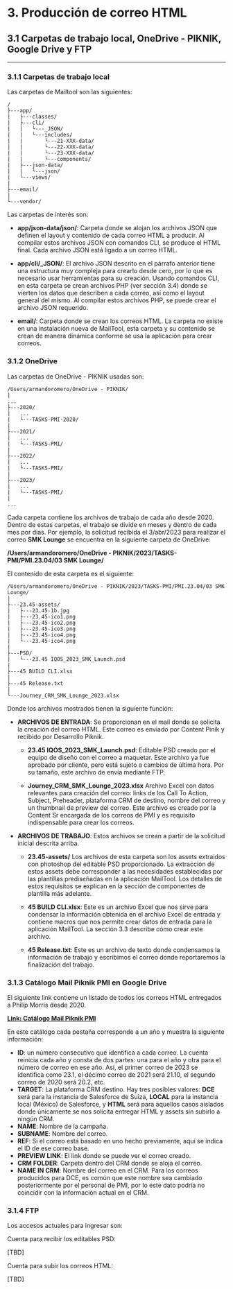 **3. Producción de correo HTML**
==

## **3.1 Carpetas de trabajo local, OneDrive - PIKNIK, Google Drive y FTP**
---


### **3.1.1 Carpetas de trabajo local**

Las carpetas de Mailtool son las siguientes:

    /
    ├---app/
    |   ├---classes/
    |   ├---cli/  
    |   |   └---_JSON/  
    |   |   └---includes/  
    |   |       └---21-XXX-data/  
    |   |       └---22-XXX-data/  
    |   |       └---23-XXX-data/  
    |   |       └---components/  
    |   ├---json-data/  
    |   |   └---json/  
    |   └---views/  
    |
    ├---email/
    |  
    └---vendor/


Las carpetas de interés son:

* **app/json-data/json/**: Carpeta donde se alojan los archivos JSON que definen el layout y contenido de cada correo HTML a producir. Al compilar estos archivos JSON con comandos CLI, se produce el HTML final. Cada archivo JSON está ligado a un correo HTML.

* **app/cli/_JSON/**: El archivo JSON descrito en el párrafo anterior tiene una estructura muy compleja para crearlo desde cero, por lo que es necesario usar herramientas para su creación. Usando comandos CLI, en esta carpeta se crean archivos PHP (ver sección 3.4) donde se vierten los datos que describen a cada correo, así como el layout general del mismo. Al compilar estos archivos PHP, se puede crear el archivo JSON requerido.

* **email/**: Carpeta donde se crean los correos HTML. La carpeta no existe en una instalación nueva de MailTool, esta carpeta y su contenido se crean de manera dinámica conforme se usa la aplicación para crear correos.

### **3.1.2 OneDrive**

Las carpetas de OneDrive - PIKNIK usadas son:

    /Users/armandoromero/OneDrive - PIKNIK/
    |
    ...
    ├---2020/
    |   ...
    |   └---TASKS-PMI-2020/
    |
    ├---2021/
    |   ...
    |   └---TASKS-PMI/
    |
    ├---2022/
    |   ...
    |   └---TASKS-PMI/
    |
    ├---2023/
    |   ...
    |   └---TASKS-PMI/
    |
    ...


Cada carpeta contiene los archivos de trabajo de cada año desde 2020. Dentro de estas carpetas, el trabajo se divide en meses y dentro de cada mes por dias. Por ejemplo, la solicitud recibida el 3/abr/2023 para realizar el correo **SMK Lounge** se encuentra en la siguiente carpeta de OneDrive:

**/Users/armandoromero/OneDrive - PIKNIK/2023/TASKS-PMI/PMI.23.04/03 SMK Lounge/**

El contenido de esta carpeta es el siguiente:

    /Users/armandoromero/OneDrive - PIKNIK/2023/TASKS-PMI/PMI.23.04/03 SMK Lounge/
    |
    ├---23.45-assets/
    |   ├---23.45-1b.jpg
    |   ├---23.45-ico1.png
    |   ├---23.45-ico2.png
    |   ├---23.45-ico3.png
    |   ├---23.45-ico4.png
    |   └---23.45-ico4.png
    |
    ├---PSD/
    |   └---23.45 IQOS_2023_SMK_Launch.psd
    |
    ├---45 BUILD CLI.xlsx
    |
    ├---45 Release.txt
    |
    └---Journey_CRM_SMK_Lounge_2023.xlsx


Donde los archivos mostrados tienen la siguiente función:

* **ARCHIVOS DE ENTRADA**: Se proporcionan en el mail donde se solicita la creación del correo HTML. Este correo es enviado por Content Pinik y recibido por Desarrollo Piknik.
  * **23.45 IQOS_2023_SMK_Launch.psd**: Editable PSD creado por el equipo de diseño con el correo a maquetar. Este archivo ya fue aprobado por cliente, pero está sujeto a cambios de última hora. Por su tamaño, este archivo de envía mediante FTP.
  
  * **Journey_CRM_SMK_Lounge_2023.xlsx** Archivo Excel con datos relevantes para creación del correo: links de los Call To Action, Subject, Preheader, plataforma CRM de destino, nombre del correo y un thumbnail de preview del correo. Este archivo es creado por la Content Sr encargada de los correos de PMI y es requisito indispensable para crear los correos.

* **ARCHIVOS DE TRABAJO**: Estos archivos se crean a partir de la solicitud inicial descrita arriba.
  * **23.45-assets/** Los archivos de esta carpeta son los assets extraidos con photoshop del editable PSD proporcionado. La extracción de estos assets debe corresponder a las necesidades establecidas por las plantillas prediseñadas en la aplicación MailTool. Los detalles de estos requisitos se explican en la sección de componentes de plantilla más adelante.
  
  * **45 BUILD CLI.xlsx**: Este es un archivo Excel que nos sirve para condensar la información obtenida en el archivo Excel de entrada y contiene macros que nos permite crear datos de entrada para la aplicación MailTool. La sección 3.3 describe cómo crear este archivo.
  
  * **45 Release.txt**: Este es un archivo de texto donde condensamos la información de trabajo y escribimos el correo donde reportaremos la finalización del trabajo.
  


### **3.1.3 Catálogo Mail Piknik PMI en Google Drive**

El siguiente link contiene un listado de todos los correos HTML entregados a Philip Morris desde 2020. 

**[Link: Catálogo Mail Piknik PMI](https://docs.google.com/spreadsheets/d/10iQOON8sM7vlNSYMGpIZ-ZGJQtpXzd0CmAuEVRZCsY4/edit?usp=sharing)**

En este catálogo cada pestaña corresponde a un año y muestra la siguiente información:

* **ID**: un número consecutivo que identifica a cada correo. La cuenta reinicia cada año y consta de dos partes: una para el año y otra para el número de correo en ese año. Así, el primer correo de 2023 se identifica como 23.1, el décimo correo de 2021 será 21.10, el segundo correo de 2020 será 20.2, etc.
* **TARGET**: La plataforma CRM destino. Hay tres posibles valores: **DCE** será para la instancia de Salesforce de Suiza, **LOCAL** para la instancia local (México) de Salesforce, y **HTML** será para aquellos casos aislados donde únicamente se nos solicita entregar HTML y assets sin subirlo a ningún CRM.
* **NAME**: Nombre de la campaña.
* **SUBNAME**: Nombre del correo.
* **REF**: Si el correo está basado en uno hecho previamente, aquí se indica el ID de ese correo base.
* **PREVIEW LINK**: El link donde se puede ver el correo creado.
* **CRM FOLDER**: Carpeta dentro del CRM donde se aloja el correo.
* **NAME IN CRM**: Nombre del correo en el CRM. Para los correos producidos para DCE, es común que este nombre sea cambiado posteriormente por el personal de PMI, por lo este dato podría no coincidir con la información actual en el CRM.



### **3.1.4 FTP**

Los accesos actuales para ingresar son:

Cuenta para recibir los editables PSD:

[TBD]

Cuenta para subir los correos HTML:

[TBD]


